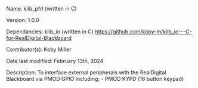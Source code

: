 Name:                   klib_pfrl (written in C)

Version:                1.0.0

Dependancies:           klib_io (written in C)
                        https://github.com/koby-m/klib_io---C-for-RealDigital-Blackboard

Contributor(s):         Koby Miller

Date last modified:     February 13th, 2024

Description:            To interface external peripherals with the RealDigital Blackboard via PMOD GPIO 
                        Including:
                                - PMOD KYPD (16 button keypad)
